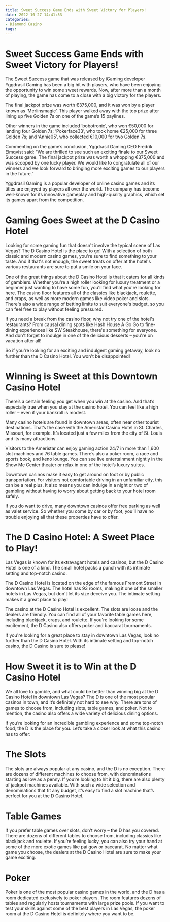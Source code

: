 ```yaml
---
title: Sweet Success Game Ends with Sweet Victory for Players!
date: 2022-10-27 14:41:53
categories:
- Diamond Casino
tags:
---
```



#  Sweet Success Game Ends with Sweet Victory for Players!

The Sweet Success game that was released by iGaming developer Yggdrasil Gaming has been a big hit with players, who have been enjoying the opportunity to win some sweet rewards. Now, after more than a month of playing, the game has come to a close with a big victory for the players.

The final jackpot prize was worth €375,000, and it was won by a player known as ‘Merlinsmagic’. This player walked away with the top prize after lining up five Golden 7s on one of the game’s 15 paylines.

Other winners in the game included ‘bobotronic’, who won €50,000 for landing four Golden 7s; ‘Pokerface33’, who took home €25,000 for three Golden 7s; and ‘Annie05’, who collected €10,000 for two Golden 7s.

Commenting on the game’s conclusion, Yggdrasil Gaming CEO Fredrik Elmqvist said: “We are thrilled to see such an exciting finale to our Sweet Success game. The final jackpot prize was worth a whopping €375,000 and was scooped by one lucky player. We would like to congratulate all of our winners and we look forward to bringing more exciting games to our players in the future.”

Yggdrasil Gaming is a popular developer of online casino games and its titles are enjoyed by players all over the world. The company has become well-known for its innovative gameplay and high-quality graphics, which set its games apart from the competition.

#  Gaming Goes Sweet at the D Casino Hotel 

Looking for some gaming fun that doesn't involve the typical scene of Las Vegas? The D Casino Hotel is the place to go! With a selection of both classic and modern casino games, you're sure to find something to your taste. And if that's not enough, the sweet treats on offer at the hotel's various restaurants are sure to put a smile on your face.

One of the great things about the D Casino Hotel is that it caters for all kinds of gamblers. Whether you're a high roller looking for luxury treatment or a beginner just wanting to have some fun, you'll find what you're looking for here. The casino floor features all of the classics like blackjack, roulette, and craps, as well as more modern games like video poker and slots. There's also a wide range of betting limits to suit everyone's budget, so you can feel free to play without feeling pressured.

If you need a break from the casino floor, why not try one of the hotel's restaurants? From causal dining spots like Hash House A Go Go to fine-dining experiences like SW Steakhouse, there's something for everyone. And don't forget to indulge in one of the delicious desserts – you're on vacation after all!

So if you're looking for an exciting and indulgent gaming getaway, look no further than the D Casino Hotel. You won't be disappointed!

#  Winning is Sweet at this Downtown Casino Hotel 

There’s a certain feeling you get when you win at the casino. And that’s especially true when you stay at the casino hotel. You can feel like a high roller – even if your bankroll is modest.

Many casino hotels are found in downtown areas, often near other tourist destinations. That’s the case with the Ameristar Casino Hotel in St. Charles, Missouri, for example. It’s located just a few miles from the city of St. Louis and its many attractions.

Visitors to the Ameristar can enjoy gaming action 24/7 in more than 1,600 slot machines and 76 table games. There’s also a poker room, a race and sports book, and keno lounge. You can see live entertainment nightly in the Show Me Center theater or relax in one of the hotel’s luxury suites.

Downtown casinos make it easy to get around on foot or by public transportation. For visitors not comfortable driving in an unfamiliar city, this can be a real plus. It also means you can indulge in a night or two of gambling without having to worry about getting back to your hotel room safely.

If you do want to drive, many downtown casinos offer free parking as well as valet service. So whether you come by car or by foot, you’ll have no trouble enjoying all that these properties have to offer.

#  The D Casino Hotel: A Sweet Place to Play!

Las Vegas is known for its extravagant hotels and casinos, but the D Casino Hotel is one of a kind. The small hotel packs a punch with its intimate setting and top-notch casino.

The D Casino Hotel is located on the edge of the famous Fremont Street in downtown Las Vegas. The hotel has 93 rooms, making it one of the smaller hotels in Las Vegas, but don't let its size deceive you. The intimate setting makes it a great place to play!

The casino at the D Casino Hotel is excellent. The slots are loose and the dealers are friendly. You can find all of your favorite table games here, including blackjack, craps, and roulette. If you're looking for some excitement, the D Casino also offers poker and baccarat tournaments.

If you're looking for a great place to stay in downtown Las Vegas, look no further than the D Casino Hotel. With its intimate setting and top-notch casino, the D Casino is sure to please!

#  How Sweet it is to Win at the D Casino Hotel

We all love to gamble, and what could be better than winning big at the D Casino Hotel in downtown Las Vegas? The D is one of the most popular casinos in town, and it’s definitely not hard to see why. There are tons of games to choose from, including slots, table games, and poker. Not to mention, the casino also offers a wide variety of delicious dining options.

If you’re looking for an incredible gambling experience and some top-notch food, the D is the place for you. Let’s take a closer look at what this casino has to offer:

# The Slots

The slots are always popular at any casino, and the D is no exception. There are dozens of different machines to choose from, with denominations starting as low as a penny. If you’re looking to hit it big, there are also plenty of jackpot machines available. With such a wide selection and denominations that fit any budget, it’s easy to find a slot machine that’s perfect for you at the D Casino Hotel.

# Table Games

If you prefer table games over slots, don’t worry – the D has you covered. There are dozens of different tables to choose from, including classics like blackjack and roulette. If you’re feeling lucky, you can also try your hand at some of the more exotic games like pai gow or baccarat. No matter what game you choose, the dealers at the D Casino Hotel are sure to make your game exciting.

# Poker

Poker is one of the most popular casino games in the world, and the D has a room dedicated exclusively to poker players. The room features dozens of tables and regularly hosts tournaments with large prize pools. If you want to test your skills against some of the best players in Las Vegas, the poker room at the D Casino Hotel is definitely where you want to be.